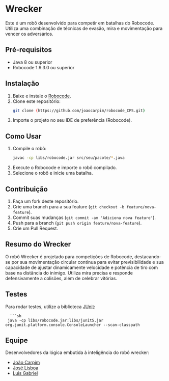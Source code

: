 # Wrecker
Este é um robô desenvolvido para competir em batalhas do Robocode. Utiliza uma combinação de técnicas de evasão, mira e movimentação para vencer os adversários.

## Pré-requisitos
- Java 8 ou superior
- Robocode 1.9.3.0 ou superior

## Instalação
1. Baixe e instale o [Robocode](https://robocode.sourceforge.io/).
2. Clone este repositório:
    ```sh
    git clone (https://github.com/joaocarpim/robocode_CPS.git)
    ```
3. Importe o projeto no seu IDE de preferência (Robocode).

## Como Usar
1. Compile o robô:
    ```sh
    javac -cp libs/robocode.jar src/seu/pacote/*.java
    ```
2. Execute o Robocode e importe o robô compilado.
3. Selecione o robô e inicie uma batalha.

## Contribuição
1. Faça um fork deste repositório.
2. Crie uma branch para a sua feature (`git checkout -b feature/nova-feature`).
3. Commit suas mudanças (`git commit -am 'Adiciona nova feature'`).
4. Push para a branch (`git push origin feature/nova-feature`).
5. Crie um Pull Request.

## Resumo do Wrecker
O robô Wrecker é projetado para competições de Robocode, destacando-se por sua movimentação circular contínua para evitar previsibilidade e sua capacidade de ajustar dinamicamente velocidade e potência de tiro com base na distância do inimigo.
Utiliza mira precisa e responde defensivamente a colisões, além de celebrar vitórias.

## Testes
Para rodar testes, utilize a biblioteca [JUnit](https://junit.org/junit5/):

      ```sh    
     java -cp libs/robocode.jar:libs/junit5.jar org.junit.platform.console.ConsoleLauncher --scan-classpath
    
## Equipe

Desenvolvedores da lógica embutida à inteligência do robô wrecker:
- [João Carpim](https://github.com/joaocarpim)
- [José Lisboa](https://github.com/proceed15)
- [Luis Gabriel](https://github.com/luisgabriel)

